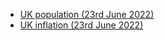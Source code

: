 - [UK population (23rd June 2022)](https://lew98.github.io/UK_population.html)
- [UK inflation (23rd June 2022)](https://lew98.github.io/UK_inflation.html)